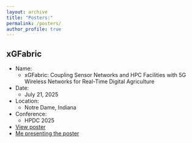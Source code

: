 ```yaml
---
layout: archive
title: "Posters:"
permalink: /posters/
author_profile: true
---
```



## xGFabric

* Name: 
  * xGFabric: Coupling Sensor Networks and HPC Facilities with 5G Wireless Networks for Real-Time Digital Agriculture
* Date:
  * July 21, 2025
* Location:
  * Notre Dame, Indiana
* Conference:
  * HPDC 2025
* [View poster](../files/posters/xGFabric_poster.pdf)
* [Me presenting the poster](../images/20250721_202403.jpg)